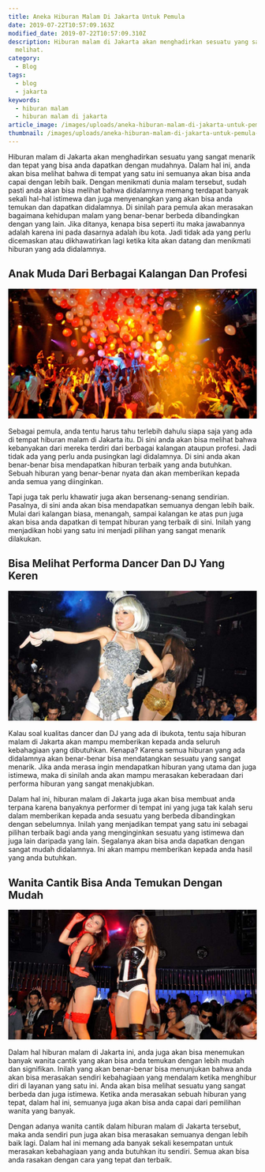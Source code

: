 ```yaml
---
title: Aneka Hiburan Malam Di Jakarta Untuk Pemula
date: 2019-07-22T10:57:09.163Z
modified_date: 2019-07-22T10:57:09.310Z
description: Hiburan malam di Jakarta akan menghadirkan sesuatu yang sangat menarik dan tepat yang bisa anda dapatkan dengan mudahnya. Dalam hal ini, anda akan bisa
  melihat.
category:
  - Blog
tags:
  - blog
  - jakarta
keywords:
  - hiburan malam
  - hiburan malam di jakarta
article_image: /images/uploads/aneka-hiburan-malam-di-jakarta-untuk-pemula-1.jpg
thumbnail: /images/uploads/aneka-hiburan-malam-di-jakarta-untuk-pemula-1-007.jpg
---
```

Hiburan malam di Jakarta akan menghadirkan sesuatu yang sangat menarik dan tepat yang bisa anda dapatkan dengan mudahnya. Dalam hal ini, anda akan bisa melihat bahwa di tempat yang satu ini semuanya akan bisa anda capai dengan lebih baik. Dengan menikmati dunia malam tersebut, sudah pasti anda akan bisa melihat bahwa didalamnya memang terdapat banyak sekali hal-hal istimewa dan juga menyenangkan yang akan bisa anda temukan dan dapatkan didalamnya. Di sinilah para pemula akan merasakan bagaimana kehidupan malam yang benar-benar berbeda dibandingkan dengan yang lain. Jika ditanya, kenapa bisa seperti itu maka jawabannya adalah karena ini pada dasarnya adalah ibu kota. Jadi tidak ada yang perlu dicemaskan atau dikhawatirkan lagi ketika kita akan datang dan menikmati hiburan yang ada didalamnya.



## Anak Muda Dari Berbagai Kalangan Dan Profesi

![Aneka Hiburan Malam Di Jakarta Untuk Pemula](/images/uploads/aneka-hiburan-malam-di-jakarta-untuk-pemula-3.jpg)

Sebagai pemula, anda tentu harus tahu terlebih dahulu siapa saja yang ada di tempat hiburan malam di Jakarta itu. Di sini anda akan bisa melihat bahwa kebanyakan dari mereka terdiri dari berbagai kalangan ataupun profesi. Jadi tidak ada yang perlu anda pusingkan lagi didalamnya. Di sini anda akan benar-benar bisa mendapatkan hiburan terbaik yang anda butuhkan. Sebuah hiburan yang benar-benar nyata dan akan memberikan kepada anda semua yang diinginkan.

Tapi juga tak perlu khawatir juga akan bersenang-senang sendirian. Pasalnya, di sini anda akan bisa mendapatkan semuanya dengan lebih baik. Mulai dari kalangan biasa, menangah, sampai kalangan ke atas pun juga akan bisa anda dapatkan di tempat hiburan yang terbaik di sini. Inilah yang menjadikan hobi yang satu ini menjadi pilihan yang sangat menarik dilakukan.



## Bisa Melihat Performa Dancer Dan DJ Yang Keren

![Aneka Hiburan Malam Di Jakarta Untuk Pemula](/images/uploads/aneka-hiburan-malam-di-jakarta-untuk-pemula-2.jpg)

Kalau soal kualitas dancer dan DJ yang ada di ibukota, tentu saja hiburan malam di Jakarta akan mampu memberikan kepada anda seluruh kebahagiaan yang dibutuhkan. Kenapa? Karena semua hiburan yang ada didalamnya akan benar-benar bisa mendatangkan sesuatu yang sangat menarik. Jika anda merasa ingin mendapatkan hiburan yang utama dan juga istimewa, maka di sinilah anda akan mampu merasakan keberadaan dari performa hiburan yang sangat menakjubkan.

Dalam hal ini, hiburan malam di Jakarta juga akan bisa membuat anda terpana karena banyaknya performer di tempat ini yang juga tak kalah seru dalam memberikan kepada anda sesuatu yang berbeda dibandingkan dengan sebelumnya. Inilah yang menjadikan tempat yang satu ini sebagai pilihan terbaik bagi anda yang menginginkan sesuatu yang istimewa dan juga lain daripada yang lain. Segalanya akan bisa anda dapatkan dengan sangat mudah didalamnya. Ini akan mampu memberikan kepada anda hasil yang anda butuhkan.



## Wanita Cantik Bisa Anda Temukan Dengan Mudah

![Aneka Hiburan Malam Di Jakarta Untuk Pemula](/images/uploads/aneka-hiburan-malam-di-jakarta-untuk-pemula-1.jpg)

Dalam hal hiburan malam di Jakarta ini, anda juga akan bisa menemukan banyak wanita cantik yang akan bisa anda temukan dengan lebih mudah dan signifikan. Inilah yang akan benar-benar bisa menunjukan bahwa anda akan bisa merasakan sendiri kebahagiaan yang mendalam ketika menghibur diri di layanan yang satu ini. Anda akan bisa melihat sesuatu yang sangat berbeda dan juga istimewa. Ketika anda merasakan sebuah hiburan yang tepat, dalam hal ini, semuanya juga akan bisa anda capai dari pemilihan wanita yang banyak.

Dengan adanya wanita cantik dalam hiburan malam di Jakarta tersebut, maka anda sendiri pun juga akan bisa merasakan semuanya dengan lebih baik lagi. Dalam hal ini memang ada banyak sekali kesempatan untuk merasakan kebahagiaan yang anda butuhkan itu sendiri. Semua akan bisa anda rasakan dengan cara yang tepat dan terbaik.
